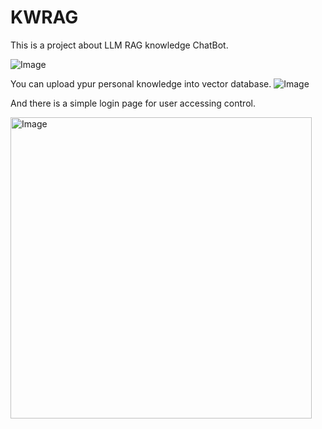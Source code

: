 # KWRAG
This is a project about LLM RAG knowledge ChatBot.

![Image](https://github.com/user-attachments/assets/5dca8b44-02c8-4ae4-8864-7570c894f36f)

You can upload ypur personal knowledge into vector database.
![Image](https://github.com/user-attachments/assets/eb5c44aa-e6aa-4a02-a87d-f814b4625c63)

And there is a simple login page for user accessing control.

<img width="482" alt="Image" src="https://github.com/user-attachments/assets/17d86ebe-5573-4a42-8b13-0f25481824fe">

